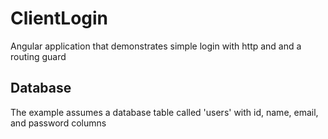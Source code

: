 # ClientLogin
Angular application that demonstrates simple login with http and and a routing guard

## Database
The example assumes a database table called 'users' with id, name, email, and password columns 
